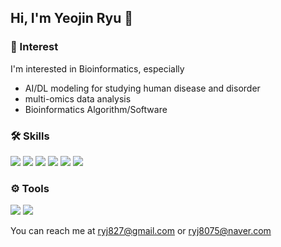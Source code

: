 ## Hi, I'm Yeojin Ryu 👋

### 🌟 Interest
I'm interested in Bioinformatics, especially  
- AI/DL modeling for studying human disease and disorder  
- multi-omics data analysis
- Bioinformatics Algorithm/Software

### 🛠 Skills
<img src="https://img.shields.io/badge/PYTHON-3766AB?style=for-the-badge&logo=PYTHON&logoColor=white"/> <img src="https://img.shields.io/badge/UBUNTU-E95420?style=for-the-badge&logo=UBUNTU&logoColor=white"/> <img src="https://img.shields.io/badge/C++-00599C?style=for-the-badge&logo=cplusplus&logoColor=white"/> <img src="https://img.shields.io/badge/PYTORCH-EE4C2C?style=for-the-badge&logo=PYTORCH&logoColor=white"/> <img src="https://img.shields.io/badge/TENSORFLOW-FF6F00?style=for-the-badge&logo=TENSORFLOW&logoColor=white"/> <img src="https://img.shields.io/badge/DJANGO-092E20?style=for-the-badge&logo=DJANGO&logoColor=white"/>

### ⚙ Tools
<img src="https://img.shields.io/badge/Visual%20Studio%20Code-0078d7.svg?style=for-the-badge&logo=visual-studio-code&logoColor=white"/> <img src="https://img.shields.io/badge/GITHUB-181717?style=for-the-badge&logo=GITHUB&logoColor=white"/>  

You can reach me at ryj827@gmail.com or ryj8075@naver.com

<!--
**ryj8075/ryj8075** is a ✨ _special_ ✨ repository because its `README.md` (this file) appears on your GitHub profile.

Here are some ideas to get you started:

- 🔭 I’m currently working on ...
- 🌱 I’m currently learning ...
- 👯 I’m looking to collaborate on ...
- 🤔 I’m looking for help with ...
- 💬 Ask me about ...
- 📫 How to reach me: ...
- 😄 Pronouns: ...
- ⚡ Fun fact: ...
-->
